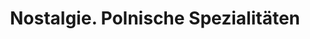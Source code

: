 ---
title: "Nostalgie. Polnische Spezialitäten"
url: /hamburg/nostalgie-polnische-spezialitaeten/
shop: Lebensmittel
---